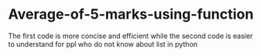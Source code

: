 # Average-of-5-marks-using-function
The first code is more concise and efficient while the second code is easier to understand for ppl who do not know about list in python
